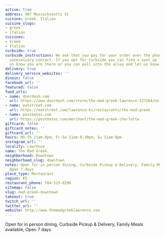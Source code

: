 ```yaml
---
active: true
address: 907 Massachusetts St
cuisine: Greek, Italian
cuisine_slugs:
- greek
- italian
cuisines:
- Greek
- Italian
curbside: true
curbside_instructions: We ask that you pay for your order over the phone to avoid
  unnecessary contact. If you opt for Curbside you can find a spot up front and let
  us know you are there or you can pull into the alley and let us know you have arrived.
delivery: true
delivery_service_websites: ''
dinein: false
facebook_url: ''
featured: false
food_urls:
- name: doordash.com
  url: https://www.doordash.com/store/the-mad-greek-lawrence-327564/en-US
- name: eatstreet.com
  url: https://eatstreet.com/lawrence-ks/restaurants/the-mad-greek
- name: postmates.com
  url: https://postmates.com/merchant/the-mad-greek-charlotte
giftcard: false
giftcard_notes: ''
giftcard_url: ''
hours: Mo-Th 11am-8pm; Fr-Sa 11am-8:30pm; Su 11am-8pm
instagram_url: ''
locality: Lawrence
name: The Mad Greek
neighborhood: Downtown
neighborhood_slug: downtown
notes: Open for in person dining, Curbside Pickup & Delivery, Family Meals available,
  Open 7 days
place_type: Restaurant
region: KS
restaurant_phone: 704-523-8296
sitemap: false
slug: mad-greek-downtown
takeout: true
twitch_url: ''
twitter_url: ''
website: http://www.themadgreeklawrence.com
---
```


Open for in person dining, Curbside Pickup & Delivery, Family Meals available, Open 7 days